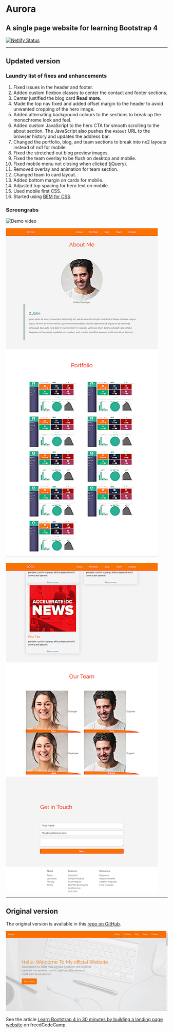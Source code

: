 # Aurora

## A single page website for learning Bootstrap 4

[![Netlify Status](https://api.netlify.com/api/v1/badges/9c58f724-923b-4de0-a110-6314af5ab5e9/deploy-status)](https://app.netlify.com/sites/determined-golick-341803/deploys)

---

## Updated version

### Laundry list of fixes and enhancements

1. Fixed issues in the header and footer.
1. Added custom flexbox classes to center the contact and footer sections.
1. Center justified the blog card **Read more**.
1. Made the top nav fixed and added offset margin to the header to avoid unwanted cropping of the hero image.
1. Added alternating background colours to the sections to break up the monochrome look and feel.
1. Added custom JavaScript to the hero CTA for smooth scrolling to the about section. The JavaScript also pushes the `#about` URL to the browser history and updates the address bar.
1. Changed the portfolio, blog, and team sections to break into nx2 layouts instead of nx1 for mobile.
1. Fixed the stretched out blog preview images.
1. Fixed the team overlay to be flush on desktop and mobile.
1. Fixed mobile menu not closing when clicked (jQuery).
1. Removed overlay and animation for team section.
1. Changed team to card layout.
1. Added bottom margin on cards for mobile.
1. Adjusted top spacing for hero text on mobile.
1. Used mobile first CSS.
1. Started using [BEM for CSS](http://getbem.com/naming/).

### Screengrabs

![Demo video](images/aurora-demo-video.gif)

![Responsive About section](images/aurora-mobile-about.png)

![Responive Footer section](images/aurora-mobile-footer.png)

---

## Original version

The original version is available in this [repo on GitHub](https://github.com/hayanisaid/bootstrap4-website).

![preview](images/scroll-eff.gif)

See the article [Learn Bootstrap 4 in 30 minutes by building a landing page website](https://www.freecodecamp.org/news/learn-bootstrap-4-in-30-minute-by-building-a-landing-page-website-guide-for-beginners-f64e03833f33/) on freedCodeCamp.

